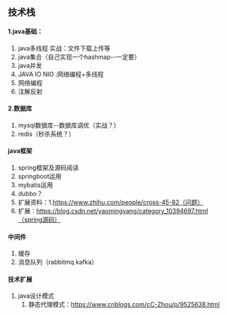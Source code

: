 ## 技术栈 ##
#### 1.java基础： ####
	
1. java多线程
	实战：文件下载上传等
2. java集合（自己实现一个hashmap--一定要）
3. java并发
4. JAVA IO NIO :网络编程+多线程
5. 网络编程
6. 注解反射

#### 2.数据库 ####

1. mysql数据库--数据库调优（实战？）
2. redis（秒杀系统？）

#### java框架 ####

1. spring框架及源码阅读
2. springboot运用
3. mybatis运用
4. dubbo？
5. 扩展资料：1.https://www.zhihu.com/people/cross-45-82（问题）
6. 扩展：https://blog.csdn.net/yaomingyang/category_10394697.html（spring源码）

#### 中间件 ####
1. 缓存
2. 消息队列（rabbitmq kafka）

#### 技术扩展 ####
1. java设计模式
	1. 静态代理模式：https://www.cnblogs.com/cC-Zhou/p/9525638.html

